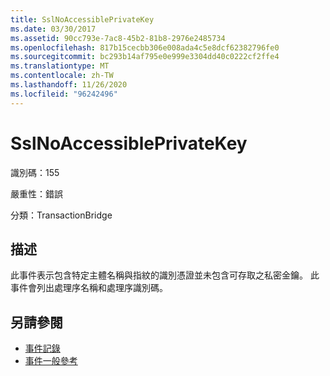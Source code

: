 ```yaml
---
title: SslNoAccessiblePrivateKey
ms.date: 03/30/2017
ms.assetid: 90cc793e-7ac8-45b2-81b8-2976e2485734
ms.openlocfilehash: 817b15cecbb306e008ada4c5e8dcf62382796fe0
ms.sourcegitcommit: bc293b14af795e0e999e3304dd40c0222cf2ffe4
ms.translationtype: MT
ms.contentlocale: zh-TW
ms.lasthandoff: 11/26/2020
ms.locfileid: "96242496"
---
```

# <a name="sslnoaccessibleprivatekey"></a>SslNoAccessiblePrivateKey

識別碼：155  
  
 嚴重性：錯誤  
  
 分類：TransactionBridge  
  
## <a name="description"></a>描述  

 此事件表示包含特定主體名稱與指紋的識別憑證並未包含可存取之私密金鑰。 此事件會列出處理序名稱和處理序識別碼。  
  
## <a name="see-also"></a>另請參閱

- [事件記錄](index.md)
- [事件一般參考](events-general-reference.md)
